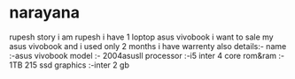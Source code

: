 # narayana 
rupesh story
i am rupesh i have 1 loptop asus vivobook i want to sale my asus vivobook and i used only 2 months i have warrenty also
details:-
name :-asus vivobook
model :- 2004asusll
processor :-i5 inter 4 core
rom&ram :- 1TB 215 ssd
graphics :-inter 2 gb
